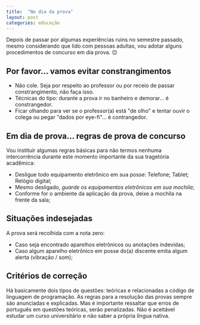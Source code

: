 ```yaml
---
title:  "No dia da prova"
layout: post
categories: educação
---
```


Depois de passar por algumas experiências ruins no semestre passado, mesmo considerando que lido com pessoas adultas, vou adotar alguns procedimentos de concurso em dia prova. 😔 

## Por favor... vamos evitar constrangimentos

- Não cole. Seja por respeito ao professor ou por receio de passar constrangimento, não faça isso. 
- Técnicas do tipo: durante a prova ir no banheiro e demorar... é constrangedor. 
- Ficar olhando para ver se o professor(a) está "de olho" e tentar ouvir o colega ou pegar "dados por eye-fi"... é contrangedor. 

## Em dia de prova... regras de prova de concurso 

Vou instituir algumas regras básicas para não termos nenhuma intercorrência durante este momento importante da sua tragetória acadêmica:
- Desligue todo equipamento eletrônico em sua posse: Telefone; Tablet; Relógio digital;
- Mesmo desligado, <i>guarde os equipamentos eletrônicos em sua mochila</i>;
- Conforme for o ambiente da aplicação da prova, deixe a mochila na frente da sala; 

## Situações indesejadas 

A prova será recolhida com a nota zero: 
- Caso seja encontrado aparelhos eletrônicos ou anotações indevidas; 
- Caso algum aparelho eletrônico em posse do(a) discente emita algum alerta (vibração / som);

## Critérios de correção 

Há basicamente dois tipos de questões: teóricas e relacionadas a código de linguagem de programação. As regras para a resolução das provas sempre são anunciadas e explicadas. Mas é importante ressaltar que erros de português em questões teóricas, serão penalizadas. Não é aceitável estudar um curso universitário e não saber a própria língua nativa. 
